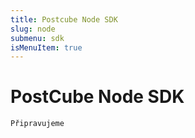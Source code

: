 ```yaml
---
title: Postcube Node SDK
slug: node
submenu: sdk
isMenuItem: true
---
```


# PostCube Node SDK

`Připravujeme`

